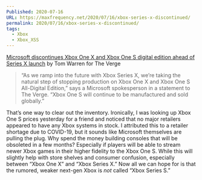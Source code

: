 ```yaml
---
Published: 2020-07-16
URL: https://maxfrequency.net/2020/07/16/xbox-series-x-discontinued/
permalink: 2020/07/16/xbox-series-x-discontinued/
tags:
  - Xbox
  - Xbox_XSS
---
```

[Microsoft discontinues Xbox One X and Xbox One S digital edition ahead of Series X launch](https://www.theverge.com/2020/7/16/21327330/microsoft-xbox-one-x-s-digital-edition-discontinued) by Tom Warren for The Verge

> “As we ramp into the future with Xbox Series X, we’re taking the natural step of stopping production on Xbox One X and Xbox One S All-Digital Edition,” says a Microsoft spokesperson in a statement to The Verge. “Xbox One S will continue to be manufactured and sold globally.”

That’s one way to clear out the inventory. Ironically, I was looking up Xbox One S prices yesterday for a friend and noticed that no major retailers appeared to have any Xbox systems in stock. I attributed this to a retailer shortage due to COVID-19, but it sounds like Microsoft themselves are pulling the plug. Why spend the money building consoles that will be obsoleted in a few months? Especially if players will be able to stream newer Xbox games in their higher fidelity to the Xbox One S. While this will slightly help with store shelves and consumer confusion, especially between “Xbox One X” and “Xbox Series X.” Now all we can hope for is that the rumored, weaker next-gen Xbox is *not* called “Xbox Series S.”
